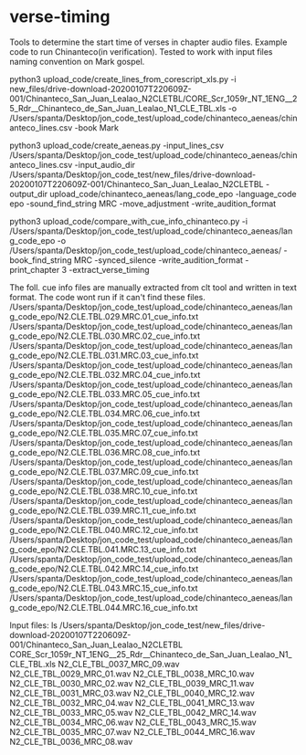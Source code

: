 # verse-timing
Tools to determine the start time of verses in chapter audio files.
Example code to run Chinanteco(in verification). Tested to work with input files naming convention on Mark gospel.

python3 upload_code/create_lines_from_corescript_xls.py -i new_files/drive-download-20200107T220609Z-001/Chinanteco_San_Juan_Lealao_N2CLETBL/CORE_Scr_1059r_NT_1ENG__25_Rdr__Chinanteco_de_San_Juan_Lealao_N1_CLE_TBL.xls -o /Users/spanta/Desktop/jon_code_test/upload_code/chinanteco_aeneas/chinanteco_lines.csv -book Mark 


python3 upload_code/create_aeneas.py -input_lines_csv /Users/spanta/Desktop/jon_code_test/upload_code/chinanteco_aeneas/chinanteco_lines.csv -input_audio_dir /Users/spanta/Desktop/jon_code_test/new_files/drive-download-20200107T220609Z-001/Chinanteco_San_Juan_Lealao_N2CLETBL -output_dir upload_code/chinanteco_aeneas/lang_code_epo -language_code epo -sound_find_string MRC -move_adjustment -write_audition_format


python3 upload_code/compare_with_cue_info_chinanteco.py -i /Users/spanta/Desktop/jon_code_test/upload_code/chinanteco_aeneas/lang_code_epo -o /Users/spanta/Desktop/jon_code_test/upload_code/chinanteco_aeneas/ -book_find_string MRC -synced_silence -write_audition_format -print_chapter 3 -extract_verse_timing


The foll. cue info files are manually extracted from clt tool and written in text format. The code wont run if it can't find these files. 
/Users/spanta/Desktop/jon_code_test/upload_code/chinanteco_aeneas/lang_code_epo/N2.CLE.TBL.029.MRC.01_cue_info.txt
/Users/spanta/Desktop/jon_code_test/upload_code/chinanteco_aeneas/lang_code_epo/N2.CLE.TBL.030.MRC.02_cue_info.txt
/Users/spanta/Desktop/jon_code_test/upload_code/chinanteco_aeneas/lang_code_epo/N2.CLE.TBL.031.MRC.03_cue_info.txt
/Users/spanta/Desktop/jon_code_test/upload_code/chinanteco_aeneas/lang_code_epo/N2.CLE.TBL.032.MRC.04_cue_info.txt
/Users/spanta/Desktop/jon_code_test/upload_code/chinanteco_aeneas/lang_code_epo/N2.CLE.TBL.033.MRC.05_cue_info.txt
/Users/spanta/Desktop/jon_code_test/upload_code/chinanteco_aeneas/lang_code_epo/N2.CLE.TBL.034.MRC.06_cue_info.txt
/Users/spanta/Desktop/jon_code_test/upload_code/chinanteco_aeneas/lang_code_epo/N2.CLE.TBL.035.MRC.07_cue_info.txt
/Users/spanta/Desktop/jon_code_test/upload_code/chinanteco_aeneas/lang_code_epo/N2.CLE.TBL.036.MRC.08_cue_info.txt
/Users/spanta/Desktop/jon_code_test/upload_code/chinanteco_aeneas/lang_code_epo/N2.CLE.TBL.037.MRC.09_cue_info.txt
/Users/spanta/Desktop/jon_code_test/upload_code/chinanteco_aeneas/lang_code_epo/N2.CLE.TBL.038.MRC.10_cue_info.txt
/Users/spanta/Desktop/jon_code_test/upload_code/chinanteco_aeneas/lang_code_epo/N2.CLE.TBL.039.MRC.11_cue_info.txt
/Users/spanta/Desktop/jon_code_test/upload_code/chinanteco_aeneas/lang_code_epo/N2.CLE.TBL.040.MRC.12_cue_info.txt
/Users/spanta/Desktop/jon_code_test/upload_code/chinanteco_aeneas/lang_code_epo/N2.CLE.TBL.041.MRC.13_cue_info.txt
/Users/spanta/Desktop/jon_code_test/upload_code/chinanteco_aeneas/lang_code_epo/N2.CLE.TBL.042.MRC.14_cue_info.txt
/Users/spanta/Desktop/jon_code_test/upload_code/chinanteco_aeneas/lang_code_epo/N2.CLE.TBL.043.MRC.15_cue_info.txt
/Users/spanta/Desktop/jon_code_test/upload_code/chinanteco_aeneas/lang_code_epo/N2.CLE.TBL.044.MRC.16_cue_info.txt



Input files:
ls /Users/spanta/Desktop/jon_code_test/new_files/drive-download-20200107T220609Z-001/Chinanteco_San_Juan_Lealao_N2CLETBL
CORE_Scr_1059r_NT_1ENG__25_Rdr__Chinanteco_de_San_Juan_Lealao_N1_CLE_TBL.xls	N2_CLE_TBL_0037_MRC_09.wav
N2_CLE_TBL_0029_MRC_01.wav							N2_CLE_TBL_0038_MRC_10.wav
N2_CLE_TBL_0030_MRC_02.wav							N2_CLE_TBL_0039_MRC_11.wav
N2_CLE_TBL_0031_MRC_03.wav							N2_CLE_TBL_0040_MRC_12.wav
N2_CLE_TBL_0032_MRC_04.wav							N2_CLE_TBL_0041_MRC_13.wav
N2_CLE_TBL_0033_MRC_05.wav							N2_CLE_TBL_0042_MRC_14.wav
N2_CLE_TBL_0034_MRC_06.wav							N2_CLE_TBL_0043_MRC_15.wav
N2_CLE_TBL_0035_MRC_07.wav							N2_CLE_TBL_0044_MRC_16.wav
N2_CLE_TBL_0036_MRC_08.wav

